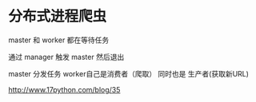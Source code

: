 # 分布式进程爬虫

master 和 worker 都在等待任务

通过 manager 触发 master  然后退出

master 分发任务  worker自己是消费者（爬取） 同时也是
生产者(获取新URL)


http://www.17python.com/blog/35



